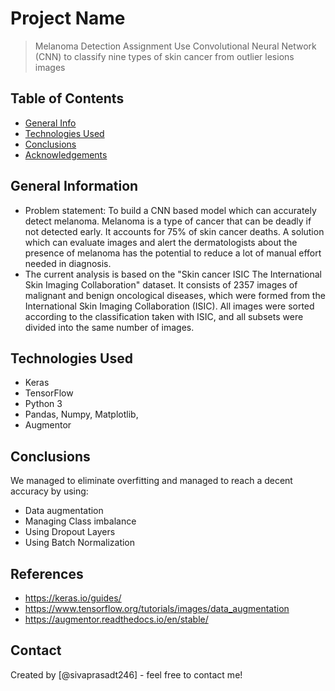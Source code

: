 # Project Name
> Melanoma Detection Assignment
Use Convolutional Neural Network (CNN) to classify nine types of skin cancer from outlier lesions images


## Table of Contents
* [General Info](#general-information)
* [Technologies Used](#technologies-used)
* [Conclusions](#conclusions)
* [Acknowledgements](#acknowledgements)

<!-- You can include any other section that is pertinent to your problem -->

## General Information
- Problem statement: To build a CNN based model which can accurately detect melanoma. Melanoma is a type of cancer that can be deadly if not detected early. It accounts for 75% of skin cancer deaths. A solution which can evaluate images and alert the dermatologists about the presence of melanoma has the potential to reduce a lot of manual effort needed in diagnosis.
- The current analysis is based on the "Skin cancer ISIC The International Skin Imaging Collaboration" dataset. It consists of 2357 images of malignant and benign oncological diseases, which were formed from the International Skin Imaging Collaboration (ISIC). All images were sorted according to the classification taken with ISIC, and all subsets were divided into the same number of images.

## Technologies Used
- Keras
- TensorFlow
- Python 3
- Pandas, Numpy, Matplotlib,
- Augmentor

## Conclusions
We managed to eliminate overfitting and managed to reach a decent accuracy by using:
- Data augmentation
- Managing Class imbalance
- Using Dropout Layers
- Using Batch Normalization

## References
- https://keras.io/guides/
- https://www.tensorflow.org/tutorials/images/data_augmentation
- https://augmentor.readthedocs.io/en/stable/

## Contact
Created by [@sivaprasadt246] - feel free to contact me!

<!-- Optional -->
<!-- ## License -->
<!-- This project is open source and available under the [... License](). -->

<!-- You don't have to include all sections - just the one's relevant to your project -->

